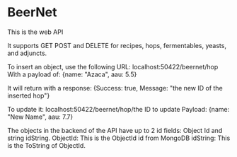 # BeerNet
This is the web API

It supports GET POST and DELETE for recipes, hops, fermentables, yeasts, and adjuncts.

To insert an object, use the following URL:
localhost:50422/beernet/hop
With a payload of:
{name: "Azaca", aau: 5.5}

It will return with a response:
{Success: true, Message: "the new ID of the inserted hop"}

To update it:
localhost:50422/beernet/hop/the ID to update
Payload:
{name: "New Name", aau: 7.7}

The objects in the backend of the API have up to 2 id fields: Object Id and string idString.
ObjectId: This is the ObjectId id from MongoDB
idString: This is the ToString of ObjectId.
